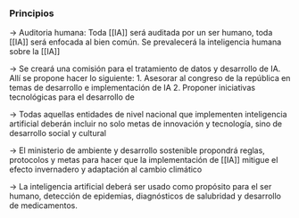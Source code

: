 
### Principios
-> Auditoria humana: Toda [[IA]] será auditada por un ser humano, toda [[IA]] será enfocada al bien común. Se prevalecerá la inteligencia humana sobre la [[IA]]

-> Se creará una comisión para el tratamiento de datos y desarrollo de IA. Allí se propone hacer lo siguiente: 
	1. Asesorar al congreso de la república en temas de desarrollo e implementación de IA
	2. Proponer iniciativas tecnológicas para el desarrollo de 

-> Todas aquellas entidades de nivel nacional que implementen inteligencia artificial deberán incluir no solo metas de innovación y tecnología, sino de desarrollo social y cultural

-> El ministerio de ambiente y desarrollo sostenible propondrá reglas, protocolos y metas para hacer que la implementación de [[IA]] mitigue el efecto invernadero y adaptación al cambio climático

-> La inteligencia artificial deberá ser usado como propósito para el ser humano, detección de epidemias, diagnósticos de salubridad y desarrollo de medicamentos.

